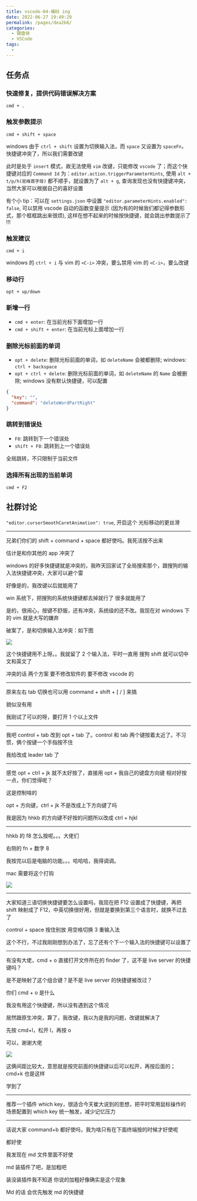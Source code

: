 ```yaml
---
title: vscode-04-编码 ing
date: 2022-06-27 19:49:29
permalink: /pages/dea2b6/
categories:
  - 键盘侠
  - VSCode
tags:
  -
---
```


## 任务点

### 快速修复，提供代码错误解决方案

`cmd + .`

### 触发参数提示

`cmd + shift + space`

windows 由于 `ctrl + shift` 设置为切换输入法，而 `space` 又设置为 `spaceFn`，快捷键冲突了，所以我们需要改键

此时是处于 `insert` 模式，故无法使用 `vim` 改键，只能修改 `vscode` 了；而这个快捷键对应的 `Command Id` 为：`editor.action.triggerParameterHints`, 使用 `alt + t/p/h(驼峰首字母)` 都不顺手，就设置为了 `alt + g`, 查询发现也没有快捷键冲突，当然大家可以根据自己的喜好设置

有个小 tip：可以在 `settings.json` 中设置 `"editor.parameterHints.enabled": false`, 可以禁用 vscode 自动的函数变量提示 (因为有的时候我们都记得参数形式，那个框框跳出来很烦), 这样在想不起来的时候按快捷键，就会跳出参数提示了 !!!

### 触发建议

`cmd + i`

windows 的 `ctrl + i` 与 vim 的 `<C-i>` 冲突，要么禁用 vim 的 `<C-i>`，要么改键

### 移动行

`opt + up/down`

### 新增一行

- `cmd + enter`: 在当前光标下面增加一行
- `cmd + shift + enter`: 在当前光标上面增加一行

### 删除光标前面的单词

- `opt + delete`: 删除光标前面的单词，如 `deleteName` 会被都删除; windows: `ctrl + backspace`
- `opt + ctrl + delete`: 删除光标前面的单词，如 `deleteName` 的 `Name` 会被删除; windows 没有默认快捷键，可以配置

```json
{
  "key": "",
  "command": "deleteWordPartRight"
}
```

### 跳转到错误处

- `F8`: 跳转到下一个错误处
- `shift + F8`: 跳转到上一个错误处

全局跳转，不只限制于当前文件

### 选择所有出现的当前单词

`cmd + F2`

## 社群讨论

`"editor.cursorSmoothCaretAnimation": true`, 开启这个 光标移动的更丝滑

<hr />

兄弟们你们的 shift + command + space 都好使吗。我死活按不出来

估计是和你其他的 app 冲突了

windows 的好多快捷键就是冲突的，我昨天回家试了全局搜索那个，跟搜狗的输入法快捷键冲突，大家可以避个雷

好像是的，我改键以后就能用了

win 系统下，把搜狗的系统快捷键都去掉就行了 很多就能用了

是的，很闹心，按键不舒服，还有冲突，系统级的还不改。我现在对 windows 下的 vim 就是大写的嫌弃

破案了，是和切换输入法冲突：如下图

![](../../.vuepress/public/img/vscode/042.png)

这个快捷键用不上呀。。我就留了 2 个输入法，平时一直用 搜狗 shift 就可以切中文和英文了

冲突的话 两个方案 要不修改软件的 要不修改 vscode 的

<hr />

原来左右 tab 切换也可以用 command + shift + [ / ] 来搞

貌似没有用

我刚试了可以的呀，要打开 1 个以上文件

<hr />

我吧 control + tab 改到 opt + tab 了。control 和 tab 两个键按着太近了。不习惯，俩个按键一个手指按不住

我给改成 leader tab 了

<hr />

感觉 opt + ctrl + jk 就不太好按了，直接用 opt + 我自己的键盘方向键 相对好按一点，你们觉得呢？

这是控制啥的

opt + 方向键，ctrl + jk 不是改成上下方向键了吗

我是因为 hhkb 的方向键不好按的问题所以改成 ctrl + hjkl

<hr />

hhkb 的 f8 怎么按呢。。。大佬们

右侧的 fn + 数字 8

我按完以后是电脑的功能。。。哈哈哈，我得调调。

mac 需要将这个打钩

![](../../.vuepress/public/img/vscode/043.png)

<hr />

大家知道三语切换快捷键要怎么设置吗，我现在把 F12 设置成了快捷键，再把 shift 映射成了 F12，中英切换很好用，但就是要换到第三个语言时，就换不过去了

control + space 按住别放 用空格切换 3 重输入法

这个不行，不过我刚刚想到办法了，忘了还有个下一个输入法的快捷键可以设置了

<hr />

有没有大佬，cmd + o 直接打开文件所在的 finder 了，这不是 live server 的快捷键吗？

是不是映射了这个组合键？是不是 live server 的快捷键被改过？

你们 cmd + o 是什么

我没有用这个快捷键，所以没有遇到这个情况

居然跟原生冲突，算了，我改键，我以为是我的问题，改键就解决了

先按 cmd+l，松开 l，再按 o

可以，谢谢大佬

![](../../.vuepress/public/img/vscode/047.jpg)

这俩间距比较大，意思就是按完前面的快捷键以后可以松开，再按后面的；cmd+k 也是这样

学到了

<hr />

推荐一个插件 which key，很适合今天崔大说到的思想，把平时常用鼠标操作的场景配置到 which key 统一触发，减少记忆压力

<hr />

话说大家 command+b 都好使吗，我为啥只有在下面终端按的时候才好使呢

都好使

我发现在 md 文件里面不好使

md 装插件了吧，是加粗吧

装没装插件我不知道 你说的加粗好像确实是这个现象

Md 的话 会优先触发 md 的快捷键
